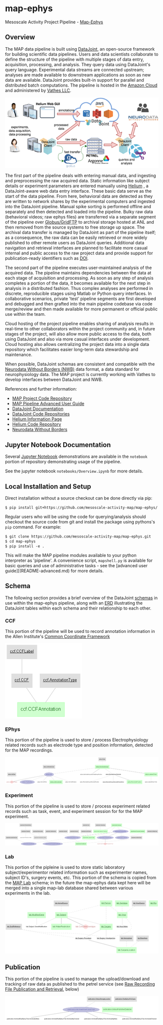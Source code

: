 # map-ephys

Mesoscale Activity Project Pipeline - [Map-Ephys](https://github.com/mesoscale-activity-map/map-ephys/)

## Overview

The MAP data pipeline is built using [DataJoint](http://datajoint.io), an
open-source framework for building scientific data pipelines. Users and data
scientists collaborate to define the structure of the pipeline with multiple
stages of data entry, acquisition, processing, and analysis.  They query data
using DataJoint\'s query language.  Experimental data streams are connected
upstream; analyses are made available to downstream applications as soon as new
data are available. DataJoint provides built-in support for parallel and
distributed batch computations. The pipeline is hosted in the [Amazon
Cloud](https://aws.amazon.com) and administered by [Vathes
LLC](https://www.vathes.com/).

![MAP Data Architecture](doc/map-data-arch.png)

The first part of the pipeline deals with entering manual data, and ingesting
and preprocessing the raw acquired data.  Static information like subject
details or experiment parameters are entered manually using
[Helium](https://mattbdean.github.io/Helium/) , a DataJoint-aware web data entry
interface.  These basic data serve as the start of the data pipeline.  From
here, behavioral data are detected as they are written to network shares by the
experimental computers and ingested into the DataJoint pipeline.  Manual spike
sorting is performed offline and separately and then detected and loaded into
the pipeline.  Bulky raw data (behavioral videos; raw ephys files) are
transferred via a separate segment of the pipeline over
[Globus/GridFTP](https://www.globus.org/) to archival storage hosted at ANL and
then removed from the source systems to free storage up space.  The archival
data transfer is managed by DataJoint as part of the pipeline itself; as a
consequence, the raw data can be easily retrieved or more widely published to
other remote users as DataJoint queries.  Additional data navigation and
retrieval interfaces are planned to facilitate more casual internal and public
access to the raw project data and provide support for publication-ready
identifiers such as [DOI](https://www.doi.org/).
 
The second part of the pipeline executes user-maintained analysis of the
acquired data.  The pipeline maintains dependencies between the data at each
stage of acquisition and processing.  As soon as any step of analysis completes
a portion of the data, it becomes available for the next step in analysis in a
distributed fashion.  Thus complex analyses are performed in discrete,
reproducible stages using Matlab or Python query interfaces. In collaborative
scenarios, private \'test\' pipeline segments are first developed and debugged and
then grafted into the main pipeline codebase via code merge/review and then made
available for more permanent or official public use within the team.
 
Cloud hosting of the project pipeline enables sharing of analysis results in
real-time to other collaborators within the project community and, in future
stages of the project, will also allow more public access to the data, both
using DataJoint and also via more casual interfaces under development. Cloud
hosting also allows centralizing the project data into a single data repository
which facilitates easier long-term data stewardship and maintenance.
 
When possible, DataJoint schemas are consistent and compatible with the
[Neurodata Without Borders (NWB)](https://www.nwb.org/) data format, a data
standard for neurophysiology data. The MAP project is currently working with
Vathes to develop interfaces between DataJoint and NWB.
 
References and further information:

- [MAP Project Code Repository](https://github.com/mesoscale-activity-map)
- [MAP Pipeline Advanced User Guide](https://github.com/mesoscale-activity-map/map-ephys/blob/master/README-advanced.md)
- [DataJoint Documentation](https://docs.datajoint.io/)
- [DataJoint Code Repositories](https://github.com/datajoint/)
- [Helium Information Page](https://mattbdean.github.io/Helium/)
- [Helium Code Repository](https://github.com/mattbdean/Helium)
- [Neurodata Without Borders](https://neurodatawithoutborders.github.io/)

## Jupyter Notebook Documentation

Several [Jupyter Notebook](http://jupyter.org/) demonstrations are available in
the `notebook` portion of repository demonstrating usage of the pipeline.

See the jupyter notebook `notebooks/Overview.ipynb` for more details.

## Local Installation and Setup

Direct installation without a source checkout can be done directly via pip:

    $ pip install git+https://github.com/mesoscale-activity-map/map-ephys/

Regular users who will be using the code for querying/analysis should
checkout the source code from git and install the package using pythons's `pip`
command. For example:

    $ git clone https://github.com/mesoscale-activity-map/map-ephys.git
    $ cd map-ephys
    $ pip install -e .

This will make the MAP pipeline modules available to your python interpreter as
'pipeline'. A convenience script, `mapshell.py` is available for basic queries
and use of administrative tasks - see the [advanced user guide][(README-advanced.md) for more details.

## Schema

The following section provides a brief overview of the DataJoint
[schemas](https://docs.datajoint.io/data-definition/Create-a-schema.html) in use
within the map-ephys pipeline, along with an
[ERD](https://docs.datajoint.io/data-definition/ERD.html) illustrating the
DataJoint tables within each schema and their relationship to each other.

### CCF

This portion of the pipeline will be used to record annotation information in the Allen Institute's [Common Coordinate Framework](http://help.brain-map.org/download/attachments/2818169/MouseCCF.pdf)

![CCF ERD](pipeline/ccf.png)

### EPhys

This portion of the pipeline is used to store / process Electrophysiology
related records such as electrode type and position information, detected for
the MAP recordings.

![ephys ERD](pipeline/ephys.png)

### Experiment

This portion of the pipeline is used to store / process experiment related
records such as task, event, and experiment session for for the MAP experiment.

![experiment ERD](pipeline/experiment.png)

### Lab

This portion of the pipleine is used to store static laboratory
subject/experimentor related information such as experimenter names, subject
ID's, surgery events, etc. This portion of the schema is copied from the [MAP
Lab](https://github.com/mesoscale-activity-map/map-lab) schema; in the future
the map-ephys data kept here will be merged into a single map-lab database
shared between various experiments in the lab.

![pipeline ERD](pipeline/lab.png)

## Publication

This portion of the pipeline is used to manage the upload/download and tracking
of raw data as published to the petrel service (see [Raw Recording File
Publication and Retrieval](#raw-recording-file-publication-and-retrieval),
below)

![publication ERD](pipeline/publication.png)

